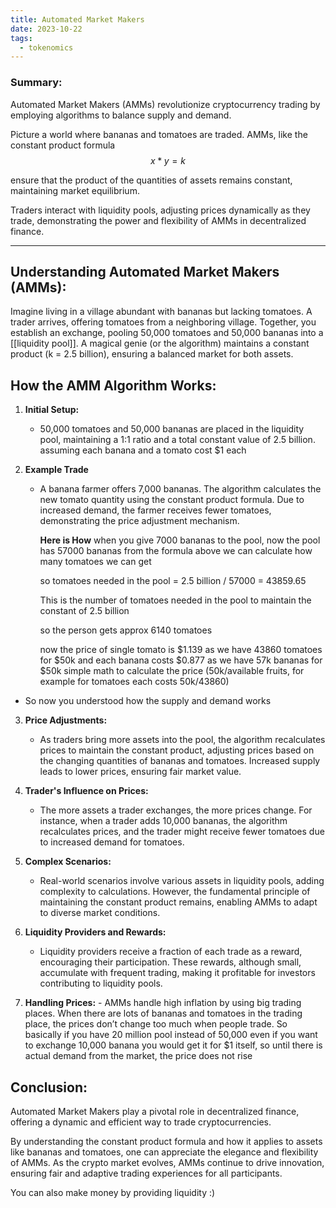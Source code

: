 ```yaml
---
title: Automated Market Makers
date: 2023-10-22
tags:
  - tokenomics
---
```


### Summary:

Automated Market Makers (AMMs) revolutionize cryptocurrency trading by employing algorithms to balance supply and demand.

Picture a world where bananas and tomatoes are traded. AMMs, like the constant product formula 
$$x*y=k$$

ensure that the product of the quantities of assets remains constant, maintaining market equilibrium.

Traders interact with liquidity pools, adjusting prices dynamically as they trade, demonstrating the power and flexibility of AMMs in decentralized finance.

---

## Understanding Automated Market Makers (AMMs):

Imagine living in a village abundant with bananas but lacking tomatoes. A trader arrives, offering tomatoes from a neighboring village. Together, you establish an exchange, pooling 50,000 tomatoes and 50,000 bananas into a [[liquidity pool]]. A magical genie (or the algorithm) maintains a constant product (k = 2.5 billion), ensuring a balanced market for both assets.

## How the AMM Algorithm Works:

1. **Initial Setup:**
   - 50,000 tomatoes and 50,000 bananas are placed in the liquidity pool, maintaining a 1:1 ratio and a total constant value of 2.5 billion. assuming each banana and a tomato cost $1 each

2. **Example Trade**
   - A banana farmer offers 7,000 bananas. The algorithm calculates the new tomato quantity using the constant product formula. Due to increased demand, the farmer receives fewer tomatoes, demonstrating the price adjustment mechanism.
     
     **Here is How**
     when you give 7000 bananas to the pool, now the pool has 57000 bananas
     from the formula above we can calculate how many tomatoes we can get
     
     so tomatoes needed in the pool  = 2.5 billion / 57000 = 43859.65
     
     This is the number of tomatoes needed in the pool to maintain the constant of 2.5 billion
     
     so the person gets approx 6140 tomatoes 
     
     now the price of single tomato is $1.139 as we have 43860 tomatoes for $50k  and each banana costs $0.877 as we have 57k bananas for $50k
     simple math to calculate the price (50k/available fruits, for example for tomatoes each costs 50k/43860)


- So now you understood how the supply and demand works


3. **Price Adjustments:**
   - As traders bring more assets into the pool, the algorithm recalculates prices to maintain the constant product, adjusting prices based on the changing quantities of bananas and tomatoes. Increased supply leads to lower prices, ensuring fair market value.

4. **Trader's Influence on Prices:**
   - The more assets a trader exchanges, the more prices change. For instance, when a trader adds 10,000 bananas, the algorithm recalculates prices, and the trader might receive fewer tomatoes due to increased demand for tomatoes.

5. **Complex Scenarios:**
   - Real-world scenarios involve various assets in liquidity pools, adding complexity to calculations. However, the fundamental principle of maintaining the constant product remains, enabling AMMs to adapt to diverse market conditions.

6. **Liquidity Providers and Rewards:**
   - Liquidity providers receive a fraction of each trade as a reward, encouraging their participation. These rewards, although small, accumulate with frequent trading, making it profitable for investors contributing to liquidity pools.

7. **Handling Prices:** - AMMs handle high inflation by using big trading places. When there are lots of bananas and tomatoes in the trading place, the prices don’t change too much when people trade.
    So basically if you have 20 million pool instead of 50,000 even if you want to exchange 10,000 banana you would get it for $1 itself, so until there is actual demand from the market, the price does not rise


## Conclusion:

Automated Market Makers play a pivotal role in decentralized finance, offering a dynamic and efficient way to trade cryptocurrencies.

By understanding the constant product formula and how it applies to assets like bananas and tomatoes, one can appreciate the elegance and flexibility of AMMs. As the crypto market evolves, AMMs continue to drive innovation, ensuring fair and adaptive trading experiences for all participants.

You can also make money by providing liquidity :)

